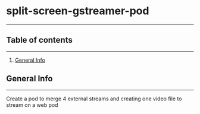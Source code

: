 # split-screen-gstreamer-pod
***
## Table of contents
***
1. [General Info](#general-info)

## General Info
***
Create a pod to merge 4 external streams and creating one video file to stream on a web pod
